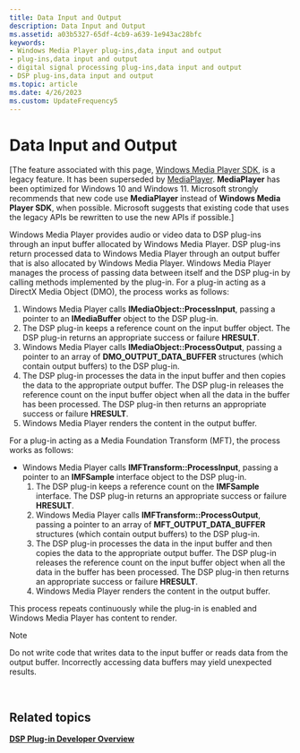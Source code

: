 ```yaml
---
title: Data Input and Output
description: Data Input and Output
ms.assetid: a03b5327-65df-4cb9-a639-1e943ac28bfc
keywords:
- Windows Media Player plug-ins,data input and output
- plug-ins,data input and output
- digital signal processing plug-ins,data input and output
- DSP plug-ins,data input and output
ms.topic: article
ms.date: 4/26/2023
ms.custom: UpdateFrequency5
---
```


# Data Input and Output

\[The feature associated with this page, [Windows Media Player SDK](/windows/win32/wmp/windows-media-player-sdk), is a legacy feature. It has been superseded by [MediaPlayer](/uwp/api/Windows.Media.Playback.MediaPlayer). **MediaPlayer** has been optimized for Windows 10 and Windows 11. Microsoft strongly recommends that new code use **MediaPlayer** instead of **Windows Media Player SDK**, when possible. Microsoft suggests that existing code that uses the legacy APIs be rewritten to use the new APIs if possible.\]

Windows Media Player provides audio or video data to DSP plug-ins through an input buffer allocated by Windows Media Player. DSP plug-ins return processed data to Windows Media Player through an output buffer that is also allocated by Windows Media Player. Windows Media Player manages the process of passing data between itself and the DSP plug-in by calling methods implemented by the plug-in. For a plug-in acting as a DirectX Media Object (DMO), the process works as follows:

1.  Windows Media Player calls **IMediaObject::ProcessInput**, passing a pointer to an **IMediaBuffer** object to the DSP plug-in.
2.  The DSP plug-in keeps a reference count on the input buffer object. The DSP plug-in returns an appropriate success or failure **HRESULT**.
3.  Windows Media Player calls **IMediaObject::ProcessOutput**, passing a pointer to an array of **DMO\_OUTPUT\_DATA\_BUFFER** structures (which contain output buffers) to the DSP plug-in.
4.  The DSP plug-in processes the data in the input buffer and then copies the data to the appropriate output buffer. The DSP plug-in releases the reference count on the input buffer object when all the data in the buffer has been processed. The DSP plug-in then returns an appropriate success or failure **HRESULT**.
5.  Windows Media Player renders the content in the output buffer.

For a plug-in acting as a Media Foundation Transform (MFT), the process works as follows:

-   Windows Media Player calls **IMFTransform::ProcessInput**, passing a pointer to an **IMFSample** interface object to the DSP plug-in.
    1.  The DSP plug-in keeps a reference count on the **IMFSample** interface. The DSP plug-in returns an appropriate success or failure **HRESULT**.
    2.  Windows Media Player calls **IMFTransform::ProcessOutput**, passing a pointer to an array of **MFT\_OUTPUT\_DATA\_BUFFER** structures (which contain output buffers) to the DSP plug-in.
    3.  The DSP plug-in processes the data in the input buffer and then copies the data to the appropriate output buffer. The DSP plug-in releases the reference count on the input buffer object when all the data in the buffer has been processed. The DSP plug-in then returns an appropriate success or failure **HRESULT**.
    4.  Windows Media Player renders the content in the output buffer.

This process repeats continuously while the plug-in is enabled and Windows Media Player has content to render.

> [!Note]  
> Do not write code that writes data to the input buffer or reads data from the output buffer. Incorrectly accessing data buffers may yield unexpected results.

 

## Related topics

<dl> <dt>

[**DSP Plug-in Developer Overview**](dsp-plug-in-developer-overview.md)
</dt> </dl>

 

 




